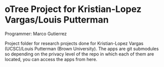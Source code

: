 # oTree Project for Kristian-Lopez Vargas/Louis Putterman
Programmer: Marco Gutierrez

Project folder for research projects done for Kristian-Lopez Vargas (UCSC)/Louis Putterman (Brown University). The apps are git submodules so depending on the privacy level of the repo in which each of them are located, you can access the apps from here.
